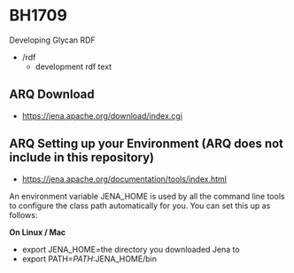 # BH1709
Developing Glycan RDF

* /rdf
  * development rdf text

## ARQ Download

* https://jena.apache.org/download/index.cgi

## ARQ Setting up your Environment (ARQ does not include in this repository)
* https://jena.apache.org/documentation/tools/index.html

An environment variable JENA_HOME is used by all the command line tools to configure the class path automatically for you. You can set this up as follows:

**On Linux / Mac**

* export JENA_HOME=the directory you downloaded Jena to
* export PATH=$PATH:$JENA_HOME/bin
